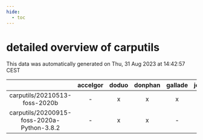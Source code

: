 ```yaml
---
hide:
  - toc
---
```


detailed overview of carputils
==============================


This data was automatically generated on Thu, 31 Aug 2023 at 14:42:57 CEST  

| |accelgor|doduo|donphan|gallade|joltik|skitty|swalot|victini|
| :---: | :---: | :---: | :---: | :---: | :---: | :---: | :---: | :---: |
|carputils/20210513-foss-2020b|-|x|x|x|x|x|x|x|
|carputils/20200915-foss-2020a-Python-3.8.2|-|x|x|-|x|x|x|x|
